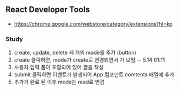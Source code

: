 ## React Developer Tools

- https://chrome.google.com/webstore/category/extensions?hl=ko

### Study

1. create, update, delete 세 개의 mode를 추가 (button)
2. create 클릭하면, mode가 create로 변경되면서 <CreateComponent> 가 보임 -- 5.14 01:11
3. 사용자 입력 폼이 포함되어 있어 글을 작성
4. submit 클릭하면 이벤트가 발생되어 App 컴포넌트 comtents 배열에 추가
5. 추가가 완료 된 이후 mode는 read로 변경
